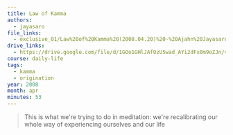 ```yaml
---
title: Law of Kamma
authors:
  - jayasaro
file_links:
  - exclusive_01/Law%20of%20Kamma%20(2008.04.20)%20-%20Ajahn%20Jayasaro.mp3
drive_links: 
  - https://drive.google.com/file/d/1GOo1GHlJAfOzU5wad_AYi2dFx0m9oZJn/view?usp=drivesdk
course: daily-life
tags:
  - kamma
  - origination
year: 2008
month: apr
minutes: 53
---
```


> This is what we're trying to do in meditation: we're recalibrating our whole way of experiencing ourselves and our life

